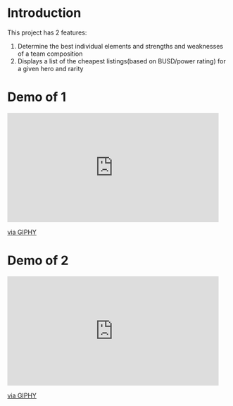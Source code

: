 # Introduction
This project has 2 features:
1. Determine the best individual elements and strengths and weaknesses of a team composition
2. Displays a list of the cheapest listings(based on BUSD/power rating) for a given hero and rarity



# Demo of 1
<iframe src="https://giphy.com/embed/IgNCuiZpUJdfrsi7TZ" width="480" height="248" frameBorder="0" class="giphy-embed" allowFullScreen></iframe><p><a href="https://giphy.com/gifs/IgNCuiZpUJdfrsi7TZ">via GIPHY</a></p>


# Demo of 2
<iframe src="https://giphy.com/embed/VITjZW1NTc9k2Ndexq" width="480" height="248" frameBorder="0" class="giphy-embed" allowFullScreen></iframe><p><a href="https://giphy.com/gifs/VITjZW1NTc9k2Ndexq">via GIPHY</a></p>